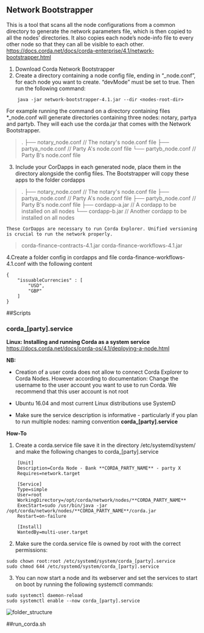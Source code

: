 ## Network Bootstrapper
This is a tool that scans all the node configurations from a common directory to generate the network parameters file, which is then copied to all the nodes’ directories. It also copies each node’s node-info file to every other node so that they can all be visible to each other.
https://docs.corda.net/docs/corda-enterprise/4.1/network-bootstrapper.html

1. Download Corda Network Bootstrapper
2. Create a directory containing a node config file, ending in “_node.conf”, for each node you want to create. “devMode” must be set to true. Then run the following command:
```
    java -jar network-bootstrapper-4.1.jar --dir <nodes-root-dir>
```
For example running the command on a directory containing files *_node.conf  will generate directories containing three nodes: notary, partya and partyb. They will each use the corda.jar that comes with the Network Bootstrapper.
> .
├── notary_node.conf             // The notary's node.conf file
├── partya_node.conf             // Party A's node.conf file
└── partyb_node.conf             // Party B's node.conf file

3. Include your CorDapps in each generated node, place them in the directory alongside the config files. The Bootstrapper will copy these apps to the folder cordapps
> .
├── notary_node.conf            // The notary's node.conf file
├── partya_node.conf            // Party A's node.conf file
├── partyb_node.conf            // Party B's node.conf file
├── cordapp-a.jar               // A cordapp to be installed on all nodes
└── cordapp-b.jar               // Another cordapp to be installed on all nodes

	These CorDapps are necessary to run Corda Explorer. Unified versioning is crucial to run the network properly. 
> corda-finance-contracts-4.1.jar
corda-finance-workflows-4.1.jar

4.Create a folder config in cordapps and file corda-finance-workflows-4.1.conf with the following content
```
{
    "issuableCurrencies" : [
        "USD",
        "GBP"
    ]
}

```



##Scripts
### corda_[party].service
**Linux: Installing and running Corda as a system service**
https://docs.corda.net/docs/corda-os/4.1/deploying-a-node.html

**NB:** 
* Creation of a user corda does not allow to connect Corda Explorer to Corda Nodes. However according to documentation: Change the username to the user account you want to use to run Corda. We recommend that this user account is not root

* Ubuntu 16.04 and most current Linux distributions use SystemD
* Make sure the service description is informative - particularly if you plan to run multiple nodes: naming convention **corda_[party].service**

**How-To**
1. Create a corda.service file save it in the directory /etc/systemd/system/ and make the following changes to corda_[party].service
```
    [Unit]
    Description=Corda Node - Bank **CORDA_PARTY_NAME** - party X
    Requires=network.target
	
    [Service]
    Type=simple
    User=root
    WorkingDirectory=/opt/corda/network/nodes/**CORDA_PARTY_NAME**
    ExecStart=sudo /usr/bin/java -jar /opt/corda/network/nodes/**CORDA_PARTY_NAME**/corda.jar
    Restart=on-failure
	
    [Install]
    WantedBy=multi-user.target
```

2. Make sure the corda.service file is owned by root with the correct permissions:
```
sudo chown root:root /etc/systemd/system/corda_[party].service
sudo chmod 644 /etc/systemd/system/corda_[party].service
```
3. You can now start a node and its webserver and set the services to start on boot by running the following systemctl commands:
  ```
sudo systemctl daemon-reload
sudo systemctl enable --now corda_[party].service
   ```

![folder_structure](corda_artefacts/folder_structure.png)

##run_corda.sh
